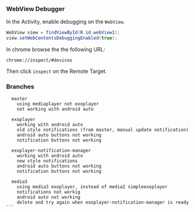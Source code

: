 

### WebView Debugger

In the Activity, enable debugging on the `WebView`.

```java
WebView view = findViewById(R.id.webView1);
view.setWebContentsDebuggingEnabled(true);
```

In chrome browse the the following URL:

```
chrome://inspect/#devices
```

Then click `inspect` on the Remote Target.

### Branches
````
  master
    using mediaplayer not exoplayer
    not working with android auto

  exoplayer
    working with android auto
    old style notifications (from master, manual update notification)
    android auto buttons not working
    notification buttons not working

  exoplayer-notification-manager
    working with android auto
    new style notifications
    android auto buttons not working
    notification buttons not working

  media3
    using media3 exoplayer, instead of media2 simpleexoplayer
    notifications not workig
    android auto not working
    delete and try again when exoplayer-notification-manager is ready
```
